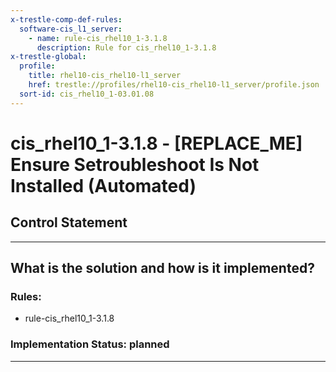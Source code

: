 ```yaml
---
x-trestle-comp-def-rules:
  software-cis_l1_server:
    - name: rule-cis_rhel10_1-3.1.8
      description: Rule for cis_rhel10_1-3.1.8
x-trestle-global:
  profile:
    title: rhel10-cis_rhel10-l1_server
    href: trestle://profiles/rhel10-cis_rhel10-l1_server/profile.json
  sort-id: cis_rhel10_1-03.01.08
---
```


# cis_rhel10_1-3.1.8 - \[REPLACE_ME\] Ensure Setroubleshoot Is Not Installed (Automated)

## Control Statement

______________________________________________________________________

## What is the solution and how is it implemented?

<!-- For implementation status enter one of: implemented, partial, planned, alternative, not-applicable -->

<!-- Note that the list of rules under ### Rules: is read-only and changes will not be captured after assembly to JSON -->

<!-- Add control implementation description here for control: cis_rhel10_1-3.1.8 -->

### Rules:

  - rule-cis_rhel10_1-3.1.8

### Implementation Status: planned

______________________________________________________________________
